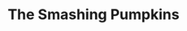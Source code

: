 ---
title: "The Smashing Pumpkins"
summary: "Alternative Rock band from Chicago, Illinois . Smashing Pumpkins formed in 1988 by Billy Corgan and James Iha. The band split in 2000, but was reformed by Corgan in 2006."
image: "the-smashing-pumpkins.jpg"
---